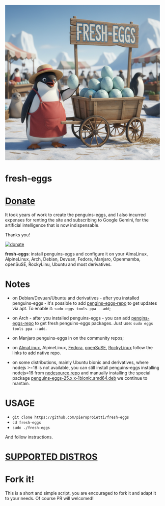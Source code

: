 ![](./fresh-eggs.png)
# fresh-eggs

# [Donate](https://paypal.me/penguinseggs)
It took years of work to create the penguins-eggs, and I also incurred expenses for renting the site and subscribing to Google Gemini, for the artificial intelligence that is now indispensable.

Thanks you!

[![donate](https://img.shields.io/badge/Donate-00457C?style=for-the-badge&logo=paypal&logoColor=white)](https://paypal.me/penguinseggs)

**fresh-eggs**: install penguins-eggs and configure it on your AlmaLinux, AlpineLinux, Arch, Debian, Devuan, Fedora, Manjaro, Openmamba, openSuSE, RockyLinu, Ubuntu and most derivatives.

# Notes
* on Debian/Devuan/Ubuntu and derivatives - after you installed penguins-eggs - it's possible to add  [pengins-eggs-repo](https://github.com/pieroproietti/penguins-eggs-repo) to get updates via apt. To enable it: `sudo eggs tools ppa --add`;

* on Arch - after you installed penguins-eggs - you can add [pengins-eggs-repo](https://github.com/pieroproietti/penguins-eggs-repo) to get fresh penguins-eggs packages. Just use: `sudo eggs tools ppa --add`.

* on Manjaro penguins-eggs in on the community repos;

* on [AlmaLinux](https://github.com/pieroproietti/penguins-eggs/blob/master/DOCS/INSTALL-ENTERPRISE-LINUX.md), AlpineLinux, [Fedora](https://github.com/pieroproietti/penguins-eggs/blob/master/DOCS/INSTALL-FEDORA.md),  [openSuSE](https://github.com/pieroproietti/penguins-eggs/blob/master/DOCS/INSTALL-OPENSUSE.md), [RockyLinux](https://github.com/pieroproietti/penguins-eggs/blob/master/DOCS/INSTALL-ENTERPRISE-LINUX.md) follow the links to add native repo.

* on some distributions, mainly Ubuntu bionic and derivatives, where nodejs >=18 is not available, you can still install penguins-eggs installing nodejs=16 from [nodesource repo](https://github.com/nodesource/distributions?tab=readme-ov-file#debian-and-ubuntu-based-distributions) and manually installing  the special package [penguins-eggs-25.x.x-1bionic.amd64.deb](https://penguins-eggs.net/basket/index.php/packages/?p=packages%2Fdebs) we continue to mantain.

# USAGE

* `git clone https://github.com/pieroproietti/fresh-eggs`
* `cd fresh-eggs`
* `sudo ./fresh-eggs`

And follow instructions.

# [SUPPORTED DISTROS](./SUPPORTED-DISTROS.md)

# Fork it!
This is a short and simple script, you are encouraged to fork it and adapt it to your needs. Of course PR will welcomed!